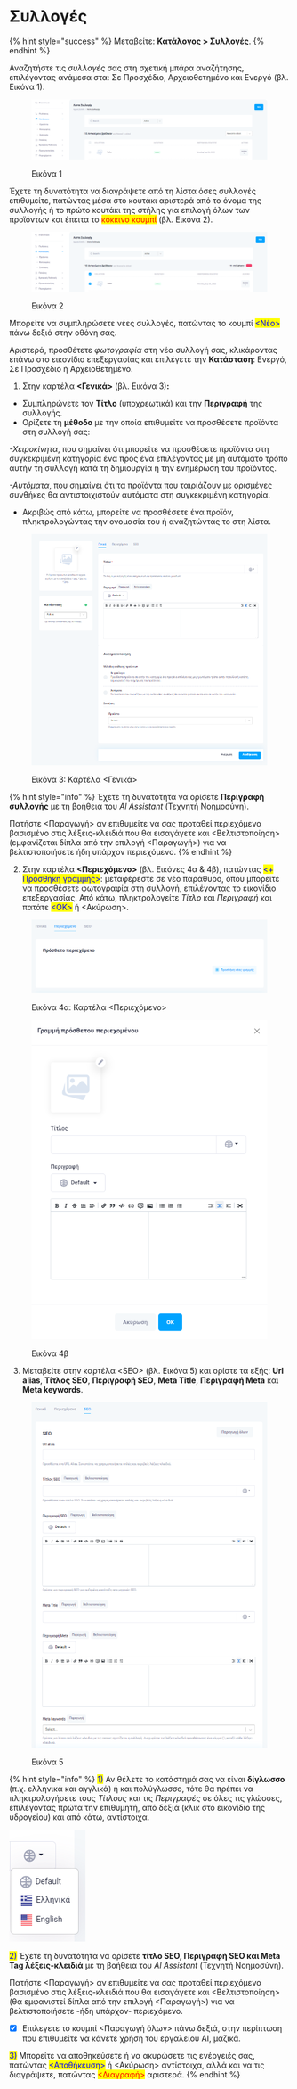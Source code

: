 # Συλλογές

{% hint style="success" %}
Μεταβείτε: **Κατάλογος > Συλλογές**.
{% endhint %}

Αναζητήστε τις _συλλογές_ σας στη σχετική μπάρα αναζήτησης, επιλέγοντας ανάμεσα στα: Σε Προσχέδιο, Αρχειοθετημένο και Ενεργό (βλ. Εικόνα 1).

<figure><img src="../.gitbook/assets/ScreenHunter 509.png" alt=""><figcaption><p>Εικόνα 1</p></figcaption></figure>

Έχετε τη δυνατότητα να διαγράψετε από τη λίστα όσες συλλογές επιθυμείτε, πατώντας μέσα στο κουτάκι αριστερά από το όνομα της συλλογής ή το πρώτο κουτάκι της στήλης για επιλογή όλων των προϊόντων και έπειτα το <mark style="color:red;">κόκκινο κουμπί</mark> (βλ. Εικόνα 2).

<figure><img src="../.gitbook/assets/ScreenHunter 510.png" alt=""><figcaption><p>Εικόνα 2</p></figcaption></figure>



Μπορείτε να συμπληρώσετε νέες συλλογές, πατώντας το κουμπί <mark style="color:blue;"><Νέο></mark> πάνω δεξιά στην οθόνη σας.

Αριστερά, προσθέτετε _φωτογραφία_ στη νέα συλλογή σας, κλικάροντας επάνω στο εικονίδιο επεξεργασίας και επιλέγετε την **Κατάσταση**: Ενεργό, Σε Προσχέδιο ή Αρχειοθετημένο.

1. Στην καρτέλα **<Γενικά>** (βλ. Εικόνα 3)**:**

* Συμπληρώνετε τον **Τίτλο** (υποχρεωτικά) και την **Περιγραφή** της συλλογής. &#x20;
* Ορίζετε τη **μέθοδο** με την οποία επιθυμείτε να προσθέσετε προϊόντα στη συλλογή σας:&#x20;

_-Χειροκίνητα_, που σημαίνει ότι μπορείτε να προσθέσετε προϊόντα στη συγκεκριμένη κατηγορία ένα προς ένα επιλέγοντας με μη αυτόματο τρόπο αυτήν τη συλλογή κατά τη δημιουργία ή την ενημέρωση του προϊόντος.

_-Αυτόματα_, που σημαίνει ότι τα προϊόντα που ταιριάζουν με ορισμένες συνθήκες θα αντιστοιχιστούν αυτόματα στη συγκεκριμένη κατηγορία.&#x20;

* Ακριβώς από κάτω, μπορείτε να προσθέσετε ένα προϊόν, πληκτρολογώντας την ονομασία του ή αναζητώντας το στη λίστα.&#x20;

<figure><img src="../.gitbook/assets/ScreenHunter 460.png" alt="" width="563"><figcaption><p>Εικόνα 3: Καρτέλα &#x3C;Γενικά></p></figcaption></figure>

{% hint style="info" %}
Έχετε τη δυνατότητα να ορίσετε **Περιγραφή συλλογής** με τη βοήθεια του _Al Assistant_ (Τεχνητή Νοημοσύνη).&#x20;

Πατήστε <Παραγωγή> αν επιθυμείτε να σας προταθεί περιεχόμενο βασισμένο στις λέξεις-κλειδιά που θα εισαγάγετε και <Βελτιστοποίηση> (εμφανίζεται δίπλα από την επιλογή <Παραγωγή>) για να βελτιστοποιήσετε ήδη υπάρχον περιεχόμενο.&#x20;
{% endhint %}

2. Στην καρτέλα **<Περιεχόμενο>** (βλ. Εικόνες 4α & 4β), πατώντας <mark style="color:blue;"><+ Προσθήκη γραμμής></mark>: μεταφέρεστε σε νέο παράθυρο, όπου μπορείτε να προσθέσετε φωτογραφία στη συλλογή, επιλέγοντας το εικονίδιο επεξεργασίας. Από κάτω, πληκτρολογείτε _Τίτλο_ και _Περιγραφή_ και πατάτε <mark style="color:blue;"><ΟΚ></mark> ή <Ακύρωση>.

<div>

<figure><img src="../.gitbook/assets/ScreenHunter 456 (1).png" alt=""><figcaption><p>Εικόνα 4α: Καρτέλα &#x3C;Περιεχόμενο></p></figcaption></figure>

 

<figure><img src="../.gitbook/assets/ScreenHunter 457.png" alt=""><figcaption><p>Εικόνα 4β</p></figcaption></figure>

</div>

3. Μεταβείτε στην καρτέλα \<SEO> (βλ. Εικόνα 5) και ορίστε τα εξής: **Url alias**, **Τίτλος SEO**, **Περιγραφή SEO**, **Meta Title**, **Περιγραφή Meta** και **Meta keywords**.

<figure><img src="../.gitbook/assets/ScreenHunter 511.png" alt="" width="452"><figcaption><p>Εικόνα 5</p></figcaption></figure>

{% hint style="info" %}
<mark style="color:blue;">1)</mark> Αν θέλετε το κατάστημά σας να είναι **δίγλωσσο** (π.χ. ελληνικά και αγγλικά) ή και πολύγλωσσο, τότε θα πρέπει να πληκτρολογήσετε τους _Τίτλους_ και τις _Περιγραφές_ σε όλες τις γλώσσες, επιλέγοντας πρώτα την επιθυμητή, από δεξιά (κλικ στο εικονίδιο της υδρογείου) και από κάτω, αντίστοιχα.

&#x20;                                                          ![](../.gitbook/assets/image.png)



<mark style="color:blue;">2)</mark> Έχετε τη δυνατότητα να ορίσετε **τίτλο SEO, Περιγραφή SEO και Meta Tag λέξεις-κλειδιά** με τη βοήθεια του _Al Assistant_ (Τεχνητή Νοημοσύνη).&#x20;

Πατήστε <Παραγωγή> αν επιθυμείτε να σας προταθεί περιεχόμενο βασισμένο στις λέξεις-κλειδιά που θα εισαγάγετε και <Βελτιστοποίηση> (θα εμφανιστεί δίπλα από την επιλογή <Παραγωγή>) για να βελτιστοποιήσετε -ήδη υπάρχον- περιεχόμενο.&#x20;

* [x] Επιλεγετε το κουμπί <Παραγωγή όλων> πάνω δεξιά, στην περίπτωση που επιθυμείτε να κάνετε χρήση του εργαλείου AI, μαζικά.&#x20;



<mark style="color:blue;">3)</mark> Μπορείτε να αποθηκεύσετε ή να ακυρώσετε τις ενέργειές σας, πατώντας <mark style="color:blue;"><Αποθήκευση></mark> ή <Ακύρωση> αντίστοιχα, αλλά και να τις διαγράψετε, πατώντας <mark style="color:red;"><Διαγραφή></mark> αριστερά.
{% endhint %}
